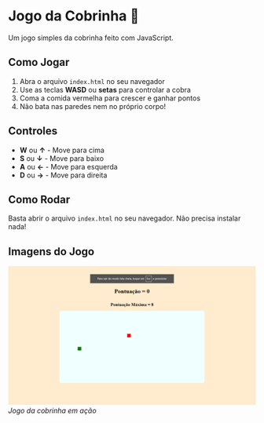 # Jogo da Cobrinha 🐍

Um jogo simples da cobrinha feito com JavaScript.

## Como Jogar

1. Abra o arquivo `index.html` no seu navegador
2. Use as teclas **WASD** ou **setas** para controlar a cobra
3. Coma a comida vermelha para crescer e ganhar pontos
4. Não bata nas paredes nem no próprio corpo!

## Controles

- **W** ou **↑** - Move para cima
- **S** ou **↓** - Move para baixo
- **A** ou **←** - Move para esquerda
- **D** ou **→** - Move para direita

## Como Rodar
Basta abrir o arquivo `index.html` no seu navegador. Não precisa instalar nada!

## Imagens do Jogo

![Tela inicial do jogo](screenshot.png)
*Jogo da cobrinha em ação*